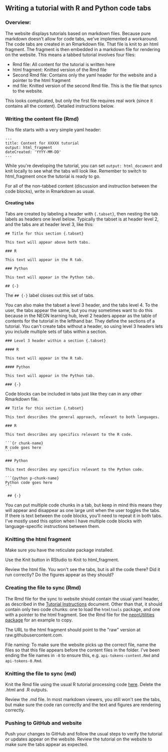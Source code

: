 ## Writing a tutorial with R and Python code tabs

### Overview:

The website displays tutorials based on markdown files. Because pure markdown doesn't allow for code tabs, we've implemented a workaround. The code tabs are created in an Rmarkdown file. That file is knit to an html fragment. The fragment is then embedded in a markdown file for rendering on the website. This means a tabbed tutorial involves four files:

* Rmd file: All content for the tutorial is written here
* html fragment: Knitted version of the Rmd file
* Second Rmd file: Contains only the yaml header for the website and a pointer to the html fragment
* md file: Knitted version of the second Rmd file. This is the file that syncs to the website.

This looks complicated, but only the first file requires real work (since it contains all the content). Detailed instructions below.

### Writing the content file (Rmd)

This file starts with a very simple yaml header:

```
---
title: Content for XXXXX tutorial
output: html_fragment
dateCreated: 'YYYY-MM-DD'
---
```

While you're developing the tutorial, you can set `output: html_document` and knit locally to see what the tabs will look like. Remember to switch to html_fragment once the tutorial is ready to go. 

For all of the non-tabbed content (discussion and instruction between the code blocks), write in Rmarkdown as usual.

#### Creating tabs

Tabs are created by labeling a header with `{.tabset}`, then nesting the tab labels as headers one level below. Typically the tabset is at header level 2, and the tabs are at header level 3, like this:

```
## Title for this section {.tabset}

This text will appear above both tabs.

### R

This text will appear in the R tab.

### Python

This text will appear in the Python tab.

## {-}
```

The `## {-}` label closes out this set of tabs.

You can also make the tabset a level 3 header, and the tabs level 4. To the user, the tabs appear the same, but you may sometimes want to do this because in the NEON learning hub, level 2 headers appear as the table of contents for the tutorial in the lefthand bar. They define the sections of a tutorial. You can't create tabs without a header, so using level 3 headers lets you include multiple sets of tabs within a section.

```
### Level 3 header within a section {.tabset}

#### R

This text will appear in the R tab.

#### Python

This text will appear in the Python tab.

### {-}
```

Code blocks can be included in tabs just like they can in any other Rmarkdown file.

`````
## Title for this section {.tabset}

This text describes the general approach, relevant to both languages.

### R

This text describes any specifics relevant to the R code.

```{r chunk-name}
R code goes here
```

### Python

This text describes any specifics relevant to the Python code.

```{python p-chunk-name}
Python code goes here
```

 ## {-}
`````

You can put multiple code chunks in a tab, but keep in mind this means they will appear and disappear as one large unit when the user toggles the tabs. If there is text between the code blocks, you'll need to repeat it in both tabs. I've mostly used this option when I have multiple code blocks with language-specific instructions between them.

### Knitting the html fragment

Make sure you have the reticulate package installed.

Use the Knit button in RStudio to Knit to html_fragment.

Review the html file. You won't see the tabs, but is all the code there? Did it run correctly? Do the figures appear as they should?

### Creating the file to sync (Rmd)

The Rmd file for the sync to website should contain the usual yaml header, as described in the [Tutorial Instructions](https://github.com/NEONScience/NEON-Data-Skills/blob/main/tutorials-in-development/Tutorial_Instructions.pdf) document. Other than that, it should contain only two code chunks: one to load the `htmltools` package, and one with a pointer to the html fragment. See the Rmd file for the [neonUtilities package](https://github.com/NEONScience/NEON-Data-Skills/blob/main/tutorials/R/NEON-general/neon-code-packages/neonUtilities/neonUtilities-0.Rmd) for an example to copy.

The URL to the html fragment should point to the "raw" version at raw.githubusercontent.com.

File naming: To make sure the website picks up the correct file, name the files so that this file appears before the content files in the folder. I've been ending the file names in `-0` to ensure this, e.g. `api-tokens-content.Rmd` and `api-tokens-0.Rmd`.

### Knitting the file to sync (md)

Knit the Rmd file using the usual R tutorial processing code [here](https://github.com/NEONScience/NEON-Data-Skills/blob/main/processing_code/01knit-RMD-2-MD_NDSRepo.R). Delete the .html and .R outputs.

Review the .md file. In most markdown viewers, you still won't see the tabs, but make sure the code ran correctly and the text and figures are rendering correctly.

### Pushing to GitHub and website

Push your changes to GitHub and follow the usual steps to verify the tutorial or updates appear on the website. Review the tutorial on the website to make sure the tabs appear as expected.

